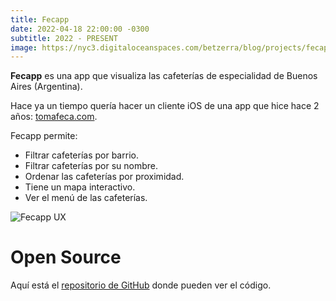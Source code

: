 ```yaml
---
title: Fecapp
date: 2022-04-18 22:00:00 -0300
subtitle: 2022 - PRESENT
image: https://nyc3.digitaloceanspaces.com/betzerra/blog/projects/fecapp/fecapp_thumbnail.png
---
```


**Fecapp** es una app que visualiza las cafeterías de especialidad de Buenos Aires (Argentina).

Hace ya un tiempo quería hacer un cliente iOS de una app que hice hace 2 años: [tomafeca.com](https://www.tomafeca.com).

Fecapp permite:
- Filtrar cafeterías por barrio.
- Filtrar cafeterías por su nombre.
- Ordenar las cafeterías por proximidad.
- Tiene un mapa interactivo.
- Ver el menú de las cafeterías.

![Fecapp UX](https://nyc3.digitaloceanspaces.com/betzerra/blog/projects/fecapp/fecapp_ux_1.gif)

# Open Source
Aquí está el [repositorio de GitHub](https://github.com/betzerra/fecapp) donde pueden ver el código.